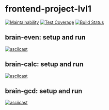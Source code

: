 # frontend-project-lvl1
[![Maintainability](https://api.codeclimate.com/v1/badges/a99a88d28ad37a79dbf6/maintainability)](https://codeclimate.com/github/codeclimate/codeclimate/maintainability) [![Test Coverage](https://api.codeclimate.com/v1/badges/a99a88d28ad37a79dbf6/test_coverage)](https://codeclimate.com/github/codeclimate/codeclimate/test_coverage) [![Build Status](https://travis-ci.org/Slavakaderkin/frontend-project-lvl1.svg?branch=master)](https://travis-ci.org/Slavakaderkin/frontend-project-lvl1)

## brain-even: setup and run
[![asciicast](https://asciinema.org/a/VgLlA0f8gjsoCL3aZ14NRIIac.svg)](https://asciinema.org/a/VgLlA0f8gjsoCL3aZ14NRIIac)

## brain-calc: setup and run
[![asciicast](https://asciinema.org/a/R1jrRo5abXvfafY0UuHHkFhzM.svg)](https://asciinema.org/a/BeoOlv7MOCoFfU5cr3wvFw9H4)

## brain-gcd: setup and run
[![asciicast](https://asciinema.org/a/R1jrRo5abXvfafY0UuHHkFhzM.svg)](https://asciinema.org/a/eBDLShCJPgvkOShpfrmd4mmd8)
